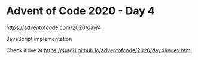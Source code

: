 # Advent of Code 2020 - Day 4

https://adventofcode.com/2020/day/4

JavaScript implementation

Check it live at https://surgi1.github.io/adventofcode/2020/day4/index.html